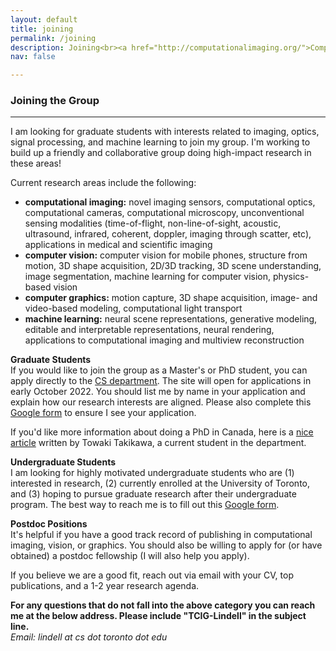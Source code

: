 ```yaml
---
layout: default 
title: joining 
permalink: /joining
description: Joining<br><a href="http://computationalimaging.org/">Computational Imaging Lab</a><br><a href="https://www.stanford.edu/">Stanford University</a> 
nav: false

---
```


### Joining the Group
- - -

I am looking for graduate students with interests related to imaging, optics, signal processing, and machine learning to join my group. I'm working to build up a friendly and collaborative group doing high-impact research in these areas!

Current research areas include the following:

* **computational imaging:** novel imaging sensors, computational optics, computational cameras, computational microscopy, unconventional sensing modalities (time-of-flight, non-line-of-sight, acoustic, ultrasound, infrared, coherent, doppler, imaging through scatter, etc), applications in medical and scientific imaging
* **computer vision:** computer vision for mobile phones, structure from motion, 3D shape acquisition, 2D/3D tracking, 3D scene understanding, image segmentation, machine learning for computer vision, physics-based vision
* **computer graphics:** motion capture, 3D shape acquisition, image- and video-based modeling, computational light transport
* **machine learning:** neural scene representations, generative modeling, editable and interpretable representations, neural rendering, applications to computational imaging and multiview reconstruction


**Graduate Students**<br>If you would like to join the group as a Master's or PhD student, you can apply directly to the [CS department](https://web.cs.toronto.edu/graduate/prospective). The site will open for applications in early October 2022. You should list me by name in your application and explain how our research interests are aligned. Please also complete this [Google form](https://forms.gle/sPDkUJxawYv4mM2FA) to ensure I see your application.

If you'd like more information about doing a PhD in Canada, here is a [nice article](https://yongyuanxi.medium.com/myths-about-graduate-school-in-computer-science-in-canada-eca365370415) written by Towaki Takikawa, a current student in the department. 

**Undergraduate Students**<br>
I am looking for highly motivated undergraduate students who are (1) interested in research, (2) currently enrolled at the University of Toronto, and (3) hoping to pursue graduate research after their undergraduate program. The best way to reach me is to fill out this [Google form](https://forms.gle/eEK5qqSKPDET5Hb76).

**Postdoc Positions**<br> It's helpful if you have a good track record of publishing in computational imaging, vision, or graphics. You should also be willing to apply for (or have obtained) a postdoc fellowship (I will also help you apply).

If you believe we are a good fit, reach out via email with your CV, top publications, and a 1-2 year research agenda.

**For any questions that do not fall into the above category you can reach me at the below address. Please include "TCIG-Lindell" in the subject line.**<br>
*Email: lindell at cs dot toronto dot edu*

